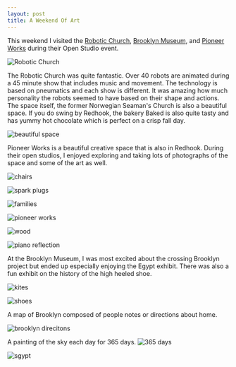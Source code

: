 ```yaml
---
layout: post
title: A Weekend Of Art
---
```


This weekend I visited the [Robotic Church](http://amorphicrobotworks.org/works/theroboticchurch/index.htm), [Brooklyn Museum](http://www.brooklynmuseum.org/home.php), and [Pioneer Works](http://pioneerworks.org/) during their Open Studio event.


![Robotic Church](http://amorphicrobotworks.org/works/theroboticchurch/images/theroboticchurch.jpg)

The Robotic Church was quite fantastic. Over 40 robots are animated during a 45 minute show that includes music and movement. The technology is based on pneumatics and each show is different. It was amazing how much personality the robots seemed to have based on their shape and actions. The space itself, the former Norwegian Seaman's Church is also a beautiful space. If you do swing by Redhook, the bakery Baked is also quite tasty and has yummy hot chocolate which is perfect on a crisp fall day. 

![beautiful space](https://lh4.googleusercontent.com/-TbGGdIFduLE/VDsO0I0t-8I/AAAAAAAAYl8/_i-g-zAEPBU/w1103-h621-no/IMG_20141012_174927864_HDR.jpg)

Pioneer Works is a beautiful creative space that is also in Redhook. During their open studios, I enjoyed exploring and taking lots of photographs of the space and some of the art as well. 

![chairs](https://lh3.googleusercontent.com/-Hi_5QWcsMTo/VDsOSvGuQEI/AAAAAAAAYjU/i6AF2E4FUmQ/w1103-h621-no/IMG_20141012_173650234_HDR.jpg)

![spark plugs](https://lh3.googleusercontent.com/-t52qlWwC88U/VDsOvVsUS9I/AAAAAAAAYlk/MBE5FEaHXJg/w350-h621-no/IMG_20141012_174244153.jpg)

![families](https://lh4.googleusercontent.com/-9XfpEW6pv7o/VDsOW-TAh8I/AAAAAAAAYjs/yaY9NQMdjwo/w1103-h621-no/IMG_20141012_173715541.jpg)

![pioneer works](https://lh3.googleusercontent.com/-XF_a1g-4RBw/VDsPG2tzJbI/AAAAAAAAYno/tGONx6gau54/w1103-h621-no/IMG_20141012_175618698.jpg)

![wood](https://lh4.googleusercontent.com/-wTxj_RwX1TU/VDsOd3KPeDI/AAAAAAAAYkQ/hTwpWwCwx0U/w350-h621-no/IMG_20141012_174013570.jpg)

![piano reflection](https://lh6.googleusercontent.com/-ac7ErSOXMDk/VDsOI7pdlHI/AAAAAAAAYik/L8a2HWuOOnA/w350-h621-no/IMG_20141012_173326019.jpg)

At the Brooklyn Museum, I was most excited about the crossing Brooklyn project but ended up especially enjoying the Egypt exhibit. There was also a fun exhibit on the history of the high heeled shoe. 

![kites](https://lh5.googleusercontent.com/-ruSC7RlP7UY/VDsNdlkeshI/AAAAAAAAYfY/s1TWix2_HWg/w1103-h621-no/IMG_20141012_144952589.jpg)

![shoes](https://lh4.googleusercontent.com/-DcKq7q9230Q/VDsNy1zW3iI/AAAAAAAAYg4/sWHJ9c5VwGM/w1103-h621-no/IMG_20141012_160909015.jpg)

A map of Brooklyn composed of people notes or directions about home. 

![brooklyn direcitons](https://lh5.googleusercontent.com/-KWkS7yjPWj4/VDsNbg7YNbI/AAAAAAAAYfM/gIfVkGvFBgs/w1103-h621-no/IMG_20141012_144928066.jpg)

A painting of the sky each day for 365 days. 
![365 days](https://lh3.googleusercontent.com/-umI4OuzUvgo/VDsNlgIiSkI/AAAAAAAAYf8/hpezHrA8cg0/w1103-h621-no/IMG_20141012_151122738.jpg)

![sgypt](https://lh6.googleusercontent.com/-7d71JWxodIs/VDsN1FwcnBI/AAAAAAAAYhE/8bQcvk2Znq8/w350-h621-no/IMG_20141012_163446037.jpg)
